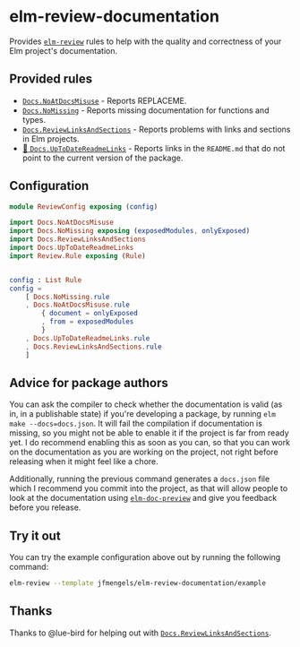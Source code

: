# elm-review-documentation

Provides [`elm-review`](https://package.elm-lang.org/packages/jfmengels/elm-review/latest/) rules to help with the quality and correctness of your Elm project's documentation.


## Provided rules

- [`Docs.NoAtDocsMisuse`](https://package.elm-lang.org/packages/jfmengels/elm-review-documentation/1.0.3/Docs-NoAtDocsMisuse) - Reports REPLACEME.
- [`Docs.NoMissing`](https://package.elm-lang.org/packages/jfmengels/elm-review-documentation/1.0.3/Docs-NoMissing) - Reports missing documentation for functions and types.
- [`Docs.ReviewLinksAndSections`](https://package.elm-lang.org/packages/jfmengels/elm-review-documentation/1.0.3/Docs-ReviewLinksAndSections) - Reports problems with links and sections in Elm projects.
- [🔧 `Docs.UpToDateReadmeLinks`](https://package.elm-lang.org/packages/jfmengels/elm-review-documentation/1.0.3/Docs-UpToDateReadmeLinks "Provides automatic fixes") - Reports links in the `README.md` that do not point to the current version of the package.

## Configuration

```elm
module ReviewConfig exposing (config)

import Docs.NoAtDocsMisuse
import Docs.NoMissing exposing (exposedModules, onlyExposed)
import Docs.ReviewLinksAndSections
import Docs.UpToDateReadmeLinks
import Review.Rule exposing (Rule)


config : List Rule
config =
    [ Docs.NoMissing.rule
    , Docs.NoAtDocsMisuse.rule
        { document = onlyExposed
        , from = exposedModules
        }
    , Docs.UpToDateReadmeLinks.rule
    , Docs.ReviewLinksAndSections.rule
    ]
```

## Advice for package authors

You can ask the compiler to check whether the documentation is valid (as in, in a publishable state) if you're developing a package, by running `elm make --docs=docs.json`.
It will fail the compilation if documentation is missing, so you might not be able to enable it if the project is
far from ready yet. I do recommend enabling this as soon as you can, so that you can work on the documentation as you are
working on the project, not right before releasing when it might feel like a chore.

Additionally, running the previous command generates a `docs.json` file which I recommend you commit into the project, as
that will allow people to look at the documentation using [`elm-doc-preview`](https://elm-doc-preview.netlify.app/) and
give you feedback before you release.

## Try it out

You can try the example configuration above out by running the following command:

```bash
elm-review --template jfmengels/elm-review-documentation/example
```

## Thanks

Thanks to @lue-bird for helping out with [`Docs.ReviewLinksAndSections`](https://package.elm-lang.org/packages/jfmengels/elm-review-documentation/1.0.3/Docs-ReviewLinksAndSections).
